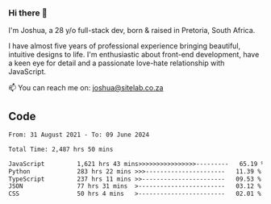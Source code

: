 ### Hi there 👋

I'm Joshua, a 28 y/o full-stack dev, born & raised in Pretoria, South Africa. 

I have almost five years of professional experience bringing beautiful, intuitive designs to life. I'm enthusiastic about front-end development, have a keen eye for detail and a passionate love-hate relationship with JavaScript.

📫 You can reach me on: joshua@sitelab.co.za

## **Code**

<!--START_SECTION:waka-->

```txt
From: 31 August 2021 - To: 09 June 2024

Total Time: 2,487 hrs 50 mins

JavaScript         1,621 hrs 43 mins>>>>>>>>>>>>>>>>---------   65.19 %
Python             283 hrs 22 mins >>>----------------------   11.39 %
TypeScript         237 hrs 11 mins >>-----------------------   09.53 %
JSON               77 hrs 31 mins  >------------------------   03.12 %
CSS                50 hrs 4 mins   >------------------------   02.01 %
```

<!--END_SECTION:waka-->
